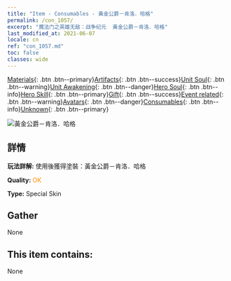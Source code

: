 ```yaml
---
title: "Item - Consumables - 黃金公爵－肯洛．哈格"
permalink: /con_1057/
excerpt: "魔法门之英雄无敌：战争纪元  黃金公爵－肯洛．哈格"
last_modified_at: 2021-06-07
locale: cn
ref: "con_1057.md"
toc: false
classes: wide
---
```

 [Materials](/ItemsCN/){: .btn .btn--primary}[Artifacts](/ItemsCN/Artifacts/){: .btn .btn--success}[Unit Soul](/ItemsCN/UnitSoul/){: .btn .btn--warning}[Unit Awakening](/ItemsCN/UnitAwakening/){: .btn .btn--danger}[Hero Soul](/ItemsCN/HeroSoul/){: .btn .btn--info}[Hero Skill](/ItemsCN/HeroSkill/){: .btn .btn--primary}[Gift](/ItemsCN/Gift/){: .btn .btn--success}[Event related](/ItemsCN/Events/){: .btn .btn--warning}[Avatars](/ItemsCN/Avatars/){: .btn .btn--danger}[Consumables](/ItemsCN/Consumables/){: .btn .btn--info}[Unknown](/ItemsCN/Unknown/){: .btn .btn--primary}

 ![黃金公爵－肯洛．哈格](/images/h/h_CragHack5.jpg)

## 詳情
 **玩法詳解:** 使用後獲得塗裝：黃金公爵－肯洛．哈格

 **Quality:** <span style="color: #FF8C00">OK</span>

 **Type:** Special Skin

## Gather

  None

## This item contains:

  None

